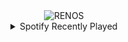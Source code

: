 <div align="center">
<picture>
    <source media="(prefers-color-scheme: dark)" srcset="https://i.ibb.co/j9XgcJ5x/output-gif.gif">
    <source media="(prefers-color-scheme: light)" srcset="https://i.ibb.co/j9XgcJ5x/output-gif.gif">
    <img alt="RENOS" src="https://i.ibb.co/j9XgcJ5x/output-gif.gif">
</picture>
<details>
<summary>Spotify Recently Played</summary>
<img src="https://spotify-recently-played-readme.vercel.app/api?user=31d6d6zerc5ct6kck32na2ozsqf4&unique=1&width=400" alt="Spotify" />
</details>
</div>

<!-- Image deletion URL: https://ibb.co/8nZ6WYBR/34c2a038fead6155ec5ce617f69147dc -->